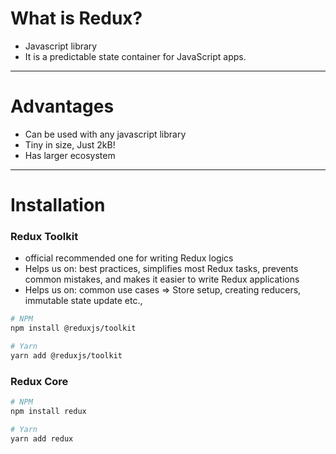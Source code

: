# What is Redux?

- Javascript library
- It is a predictable state container for JavaScript apps.

---

# Advantages

- Can be used with any javascript library
- Tiny in size, Just 2kB!
- Has larger ecosystem

---

# Installation

### Redux Toolkit

- official recommended one for writing Redux logics
- Helps us on: best practices, simplifies most Redux tasks, prevents common mistakes, and makes it easier to write Redux applications
- Helps us on: common use cases => Store setup,
  creating reducers, immutable state update etc.,

```sh
# NPM
npm install @reduxjs/toolkit

# Yarn
yarn add @reduxjs/toolkit
```

### Redux Core

```sh
# NPM
npm install redux

# Yarn
yarn add redux
```

